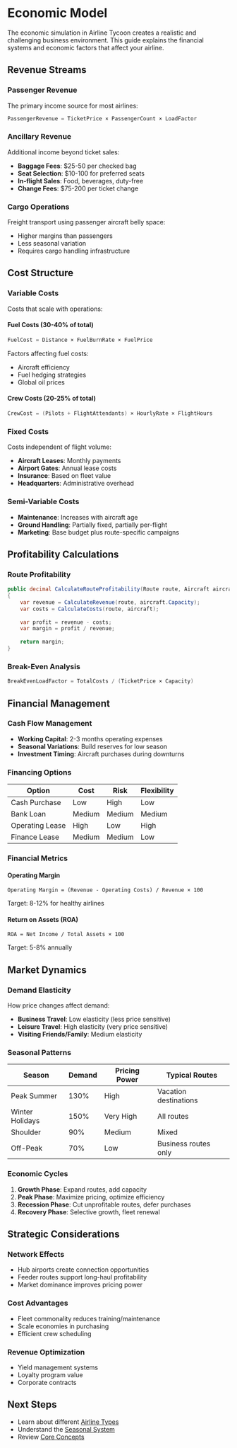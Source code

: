# Economic Model

The economic simulation in Airline Tycoon creates a realistic and challenging business environment. This guide explains the financial systems and economic factors that affect your airline.

## Revenue Streams

### Passenger Revenue
The primary income source for most airlines:

```csharp
PassengerRevenue = TicketPrice × PassengerCount × LoadFactor
```

### Ancillary Revenue
Additional income beyond ticket sales:

- **Baggage Fees**: $25-50 per checked bag
- **Seat Selection**: $10-100 for preferred seats
- **In-flight Sales**: Food, beverages, duty-free
- **Change Fees**: $75-200 per ticket change

### Cargo Operations
Freight transport using passenger aircraft belly space:

- Higher margins than passengers
- Less seasonal variation
- Requires cargo handling infrastructure

## Cost Structure

### Variable Costs
Costs that scale with operations:

#### Fuel Costs (30-40% of total)
```csharp
FuelCost = Distance × FuelBurnRate × FuelPrice
```

Factors affecting fuel costs:
- Aircraft efficiency
- Fuel hedging strategies
- Global oil prices

#### Crew Costs (20-25% of total)
```csharp
CrewCost = (Pilots + FlightAttendants) × HourlyRate × FlightHours
```

### Fixed Costs
Costs independent of flight volume:

- **Aircraft Leases**: Monthly payments
- **Airport Gates**: Annual lease costs
- **Insurance**: Based on fleet value
- **Headquarters**: Administrative overhead

### Semi-Variable Costs

- **Maintenance**: Increases with aircraft age
- **Ground Handling**: Partially fixed, partially per-flight
- **Marketing**: Base budget plus route-specific campaigns

## Profitability Calculations

### Route Profitability
```csharp
public decimal CalculateRouteProfitability(Route route, Aircraft aircraft)
{
    var revenue = CalculateRevenue(route, aircraft.Capacity);
    var costs = CalculateCosts(route, aircraft);
    
    var profit = revenue - costs;
    var margin = profit / revenue;
    
    return margin;
}
```

### Break-Even Analysis
```csharp
BreakEvenLoadFactor = TotalCosts / (TicketPrice × Capacity)
```

## Financial Management

### Cash Flow Management
- **Working Capital**: 2-3 months operating expenses
- **Seasonal Variations**: Build reserves for low season
- **Investment Timing**: Aircraft purchases during downturns

### Financing Options

| Option | Cost | Risk | Flexibility |
|--------|------|------|-------------|
| Cash Purchase | Low | High | Low |
| Bank Loan | Medium | Medium | Medium |
| Operating Lease | High | Low | High |
| Finance Lease | Medium | Medium | Low |

### Financial Metrics

#### Operating Margin
```
Operating Margin = (Revenue - Operating Costs) / Revenue × 100
```
Target: 8-12% for healthy airlines

#### Return on Assets (ROA)
```
ROA = Net Income / Total Assets × 100
```
Target: 5-8% annually

## Market Dynamics

### Demand Elasticity
How price changes affect demand:

- **Business Travel**: Low elasticity (less price sensitive)
- **Leisure Travel**: High elasticity (very price sensitive)
- **Visiting Friends/Family**: Medium elasticity

### Seasonal Patterns

| Season | Demand | Pricing Power | Typical Routes |
|--------|---------|--------------|----------------|
| Peak Summer | 130% | High | Vacation destinations |
| Winter Holidays | 150% | Very High | All routes |
| Shoulder | 90% | Medium | Mixed |
| Off-Peak | 70% | Low | Business routes only |

### Economic Cycles

1. **Growth Phase**: Expand routes, add capacity
2. **Peak Phase**: Maximize pricing, optimize efficiency  
3. **Recession Phase**: Cut unprofitable routes, defer purchases
4. **Recovery Phase**: Selective growth, fleet renewal

## Strategic Considerations

### Network Effects
- Hub airports create connection opportunities
- Feeder routes support long-haul profitability
- Market dominance improves pricing power

### Cost Advantages
- Fleet commonality reduces training/maintenance
- Scale economies in purchasing
- Efficient crew scheduling

### Revenue Optimization
- Yield management systems
- Loyalty program value
- Corporate contracts

## Next Steps

- Learn about different [Airline Types](./airline-types.md)
- Understand the [Seasonal System](./seasonal-system.md)
- Review [Core Concepts](./core-concepts.md)